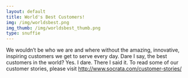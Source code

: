 ```yaml
---
layout: default
title: World's Best Customers!
img: /img/worldsbest.png
img_thumb: /img/worldsbest_thumb.png
type: snuffie
---
```


We wouldn’t be who we are and where without the amazing, innovative, inspiring customers we get to serve every day. Dare I say, the best customers in the world? Yes. I dare. There I said it. To read some of our customer stories, please visit <http://www.socrata.com/customer-stories/>